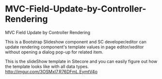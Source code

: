 # MVC-Field-Update-by-Controller-Rendering
MVC Field Update by Controller Rendering

This is a Bootstrap Slideshow component and SC developer/editor can update rendering component's template values in page editor/xeditor without opening a dialog pop-up for related item.

This is the slideShow template in Sitecore and you can easily figure out how the template looks like with all data types.
http://imgur.com/3OSMxI7,R76DFmL,EymtV4o
